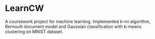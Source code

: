# LearnCW

A coursework project for machine learning. Implemented k-nn algorithm, Bernoulli document model and Gaussian classification with k-means clustering on MNIST dataset.

